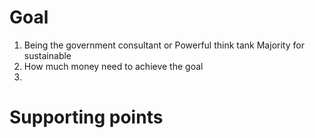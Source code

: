 # Goal
1. Being the government consultant or Powerful think tank
	Majority for sustainable 
3. How much money need to achieve the goal
4. 

# Supporting points

<!--stackedit_data:
eyJoaXN0b3J5IjpbMTc3MTA0NzYzNF19
-->
